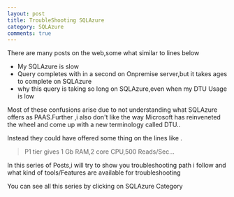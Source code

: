 ```yaml
---
layout: post
title: TroubleShooting SQLAzure
category: SQLAzure
comments: true
---
```


There are many posts on the web,some what similar to lines below  
-  My SQLAzure is slow
- Query completes with in a second on Onpremise server,but it takes ages to complete on SQLAzure  
- why this query is taking so long on SQLAzure,even when my DTU Usage is low  

Most of these confusions arise due to not understanding what SQLAzure offers as PAAS.Further ,i also  don't like the way Microsoft has reinveneted the 
wheel and come up  with a new terminology called DTU..


Instead they could have offered some thing on the lines like .

>P1 tier gives  1 Gb RAM,2 core CPU,500 Reads/Sec...

In this series of Posts,i will try to show you troubleshooting path i follow and what kind of tools/Features are available for troubleshooting

You can see all this series by clicking on SQLAzure Category
